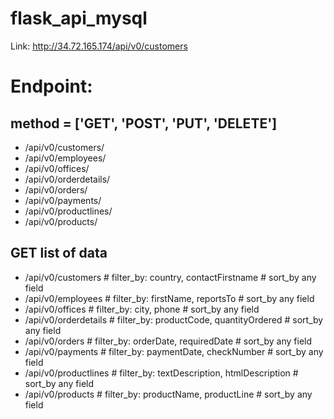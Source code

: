 # flask_api_mysql

Link: http://34.72.165.174/api/v0/customers

# Endpoint: 

## method = ['GET', 'POST', 'PUT', 'DELETE']
- /api/v0/customers/<customerNumber>
- /api/v0/employees/<employeeNumber>
- /api/v0/offices/<officeCode>
- /api/v0/orderdetails/<orderNumber>
- /api/v0/orders/<orderNumber>
- /api/v0/payments/<customerNumber>
- /api/v0/productlines/<productLine>
- /api/v0/products/<productCode>

## GET list of data
- /api/v0/customers # filter_by: country, contactFirstname # sort_by any field
- /api/v0/employees # filter_by: firstName, reportsTo # sort_by any field
- /api/v0/offices # filter_by: city, phone # sort_by any field
- /api/v0/orderdetails # filter_by: productCode, quantityOrdered # sort_by any field
- /api/v0/orders # filter_by: orderDate, requiredDate # sort_by any field
- /api/v0/payments # filter_by: paymentDate, checkNumber # sort_by any field
- /api/v0/productlines # filter_by: textDescription, htmlDescription # sort_by any field
- /api/v0/products # filter_by: productName, productLine # sort_by any field

